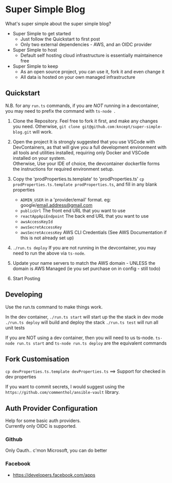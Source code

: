 # Super Simple Blog

What's super simple about the super simple blog?

* Super Simple to get started
   * Just follow the Quickstart to first post
   * Only two external dependencies - AWS, and an OIDC provider
* Super Simple to host
    * Default self hosting cloud infrastructure is essentially maintainence free
* Super Simple to keep
    * As an open source project, you can use it, fork it and even change it
    * All data is hosted on your own managed infrastructure


## Quickstart

N.B. for any `run.ts` commands, if you are *NOT* running in a devcontainer, you may need to prefix the command with `ts-node `.

1) Clone the Repository.
    Feel free to fork it first, and make any changes you need. 
    Otherwise, `git clone git@github.com:kncept/super-simple-blog.git` will work.

2) Open the project
    It is strongly suggested that you use VSCode with DevContainers, as that will give you a full
    development environment with all tools and utilities installed, requiring only Docker and VSCode installed 
    on your system.<br/>
    Otherwise, Use your IDE of choice, the devcontainer dockerfile forms the instructions for required environment setup.

3) Copy the 'prodProperties.ts.template' to 'prodProperties.ts' `cp prodProperties.ts.template prodProperties.ts`, and fill in any blank properties
    * `ADMIN_USER` in a 'provider/email' format. eg: google/email.address@gmail.com
    * `publicUrl` The front end URL that you want to use
    * `reactAppApiEndpoint` The back end URL that you want to use
    * `awsAccessKeyId`
    * `awsSecretAccessKey`
    * `awsSecretAccessKey` AWS CLI Credentials (See AWS Documentation if this is not already set up)

4) `./run.ts deploy`
    If you are not running in the devcontainer, you may need to run the above via `ts-node`.

5) Update your name servers to match the AWS domain - UNLESS the domain is AWS Managed (ie you set purchase on in config - still todo)

6) Start Posting

## Developing
Use the run.ts command to make things work.

In the dev container, 
`./run.ts start` will start up the the stack in dev mode
`./run.ts deploy` will build and deploy the stack
`./run.ts test` will run all unit tests

If you are NOT using a dev container, then you will need to us ts-node.
`ts-node run.ts start` and `ts-node run.ts deploy` are the equivalent commands


## Fork Customisation

`cp devProperties.ts.template devProperties.ts` ==> Support for checked in dev properties

If you want to commit secrets, I would suggest using the `https://github.com/commenthol/ansible-vault` library.



## Auth Provider Configuration

Help for some basic auth providers.<br/>
Currently only OIDC is supported.

### Github
Only Oauth.. c'mon Microsoft, you can do better

### Facebook
* https://developers.facebook.com/apps


